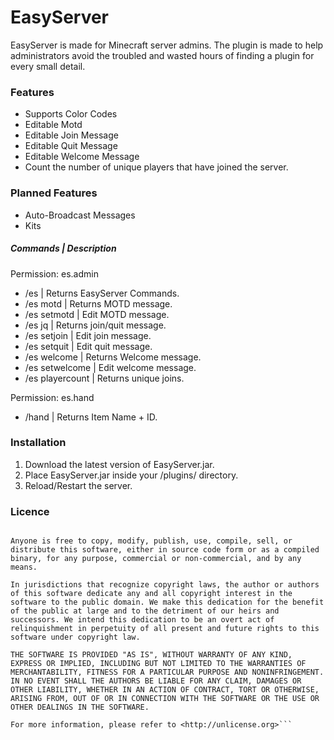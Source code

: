 # EasyServer
EasyServer is made for Minecraft server admins. The plugin is made to help administrators avoid the troubled and wasted
hours of finding a plugin for every small detail.

### Features
- Supports Color Codes
- Editable Motd
- Editable Join Message
- Editable Quit Message
- Editable Welcome Message
- Count the number of unique players that have joined the server.

### Planned Features
- Auto-Broadcast Messages
- Kits

##### Commands | Description
Permission: es.admin
- /es             | Returns EasyServer Commands.
- /es motd        | Returns MOTD message.
- /es setmotd     | Edit MOTD message.
- /es jq          | Returns join/quit message.
- /es setjoin     | Edit join message.
- /es setquit     | Edit quit message.
- /es welcome     | Returns Welcome message.
- /es setwelcome  | Edit welcome message.
- /es playercount | Returns unique joins.

Permission: es.hand
- /hand | Returns Item Name + ID.


### Installation
1. Download the latest version of EasyServer.jar.
2. Place EasyServer.jar inside your /plugins/ directory.
3. Reload/Restart the server.

### Licence
```This is free and unencumbered software released into the public domain.

Anyone is free to copy, modify, publish, use, compile, sell, or
distribute this software, either in source code form or as a compiled
binary, for any purpose, commercial or non-commercial, and by any
means.

In jurisdictions that recognize copyright laws, the author or authors
of this software dedicate any and all copyright interest in the
software to the public domain. We make this dedication for the benefit
of the public at large and to the detriment of our heirs and
successors. We intend this dedication to be an overt act of
relinquishment in perpetuity of all present and future rights to this
software under copyright law.

THE SOFTWARE IS PROVIDED "AS IS", WITHOUT WARRANTY OF ANY KIND,
EXPRESS OR IMPLIED, INCLUDING BUT NOT LIMITED TO THE WARRANTIES OF
MERCHANTABILITY, FITNESS FOR A PARTICULAR PURPOSE AND NONINFRINGEMENT.
IN NO EVENT SHALL THE AUTHORS BE LIABLE FOR ANY CLAIM, DAMAGES OR
OTHER LIABILITY, WHETHER IN AN ACTION OF CONTRACT, TORT OR OTHERWISE,
ARISING FROM, OUT OF OR IN CONNECTION WITH THE SOFTWARE OR THE USE OR
OTHER DEALINGS IN THE SOFTWARE.

For more information, please refer to <http://unlicense.org>```